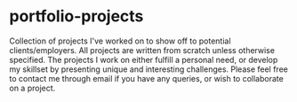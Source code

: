 # portfolio-projects
Collection of projects I've worked on to show off to potential clients/employers.
All projects are written from scratch unless otherwise specified. 
The projects I work on either fulfill a personal need, or develop my skillset by presenting unique and interesting challenges.
Please feel free to contact me through email if you have any queries, or wish to collaborate on a project.
